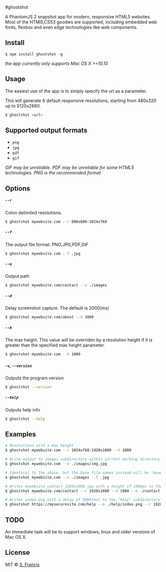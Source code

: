 #ghostshot


A PhantomJS 2 snapshot app for modern, responsive HTML5 websites. Most of the HTMl5,CSS3 goodies are supported, including embedded web fonts, flexbox and even edge technologies like web components.



## Install

```
$ npm install ghostshot -g 
```

*the app currently only supports Mac OS X >=10.10*


## Usage

The easiest use of the app is to simply specify the url as a parameter.

This will generate 6 default responsive resolutions, starting from 480x320 up to 5120x2880.

```sh
$ ghostshot <url>

```

## Supported output formats
- `png`
- `jpg`
- `pdf`
- `gif`

*GIF may be unreliable. PDF may be unreliable for some HTML5 technologies. PNG is the recommended format*

## Options
##### `--r`

Colon delimited resolutions.

```sh
$ ghostshot mywebsite.com --r 800x600:1024x768
```

##### `--f`

The output file format. PNG,JPG,PDF,GIF

```sh
$ ghostshot mywebsite.com --f .jpg
```

##### `--o`

Output path

```sh
$ ghostshot mywebsite.com/contact --o ./images
```

##### `--d`

Delay screenshot capture. The default is 2000(ms)

```sh
$ ghostshot mywebsite.com/about --d 3000
```

##### `--h`

The max height. This value will be overriden by a resolution height if it is greater than the specified max height parameter.

```sh
$ ghostshot mywebsite.com --h 1000
```

##### `-v`, `--version`

Outputs the program version

```sh
$ ghostshot --version
```

##### `--help`

Outputs help info

```sh
$ ghostshot --help
```


## Examples

```sh
# Resolutions with a max height
$ ghostshot mywebsite.com --r 1024x768:1920x1080 --h 1080

# Write output to images subdirectory within current working directory. Write the format as jpg and the base file name as "img."
$ ghostshot mywebsite.com --o ./images/img.jpg

# Identical to the above, but the base file names instead will be "mywebsite"
$ ghostshot mywebsite.com --o ./images --f .jpg

# Writes mywebsite_contact_1920x1080.jpg with a height of 1080px to the "contact" subdirectory in the current working directory. NOTE: output directories will be automatically vreated if they do not exist.
$ ghostshot mywebsite.com/contact --r 1920x1080 --h 1080 --o ./contact --f .jpg

# Writes index.png with a delay of 5000(ms) to the "help" subdirectory in the current working directory
$ ghostshot https://mysecuresite.com/help --o ./help/index.png --r 1920x1080 --d 5000


```




## TODO

An immediate task will be to support windows, linux and older versions of Mac OS X.





## License

MIT © [S. Francis](https://github.com/tachyon1337)
